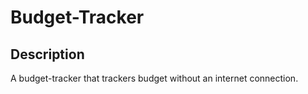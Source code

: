 # Budget-Tracker

## Description
A budget-tracker that trackers budget without an internet connection.